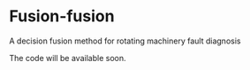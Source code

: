 # Fusion-fusion
A decision fusion method for rotating machinery fault diagnosis

The code will be available soon.
